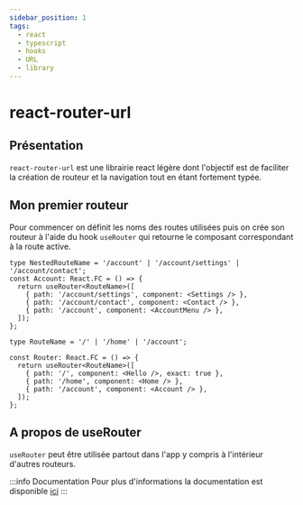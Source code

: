 ```yaml
---
sidebar_position: 1
tags:
  - react
  - typescript
  - hooks
  - URL
  - library
---
```


# react-router-url

## Présentation

`react-router-url` est une librairie react légère dont l'objectif est de faciliter la création de routeur et la navigation tout en étant fortement typée.

## Mon premier routeur

Pour commencer on définit les noms des routes utilisées puis on crée son routeur à l'aide du hook `useRouter` qui retourne le composant correspondant à la route active.

```tsx
type NestedRouteName = '/account' | '/account/settings' | '/account/contact';
const Account: React.FC = () => {
  return useRouter<RouteName>([
    { path: '/account/settings', component: <Settings /> },
    { path: '/account/contact', component: <Contact /> },
    { path: '/account', component: <AccountMenu /> },
  ]);
};

type RouteName = '/' | '/home' | '/account';

const Router: React.FC = () => {
  return useRouter<RouteName>([
    { path: '/', component: <Hello />, exact: true },
    { path: '/home', component: <Home /> },
    { path: '/account', component: <Account /> },
  ]);
};
```

## A propos de useRouter

`useRouter` peut être utilisée partout dans l'app y compris à l'intérieur d'autres routeurs.

:::info Documentation
Pour plus d'informations la documentation est disponible [ici](https://react-router-url.simonboisset.com/)
:::
